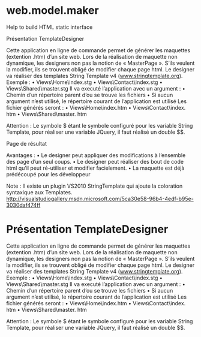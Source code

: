 # web.model.maker
Help to build HTML static interface

Présentation TemplateDesigner

Cette application en ligne de commande permet de générer les maquettes (extention .htm) d’un site web.
Lors de la réalisation de maquette non dynamique, les designers non pas la notion de « MasterPage ». S’ils veulent la modifier, ils se trouvent obligé de modifier chaque page html.
Le designer va réaliser des templates String Template v4 (www.stringtemplate.org). Exemple :
•	Views\Home\index.stg
•	Views\Contact\index.stg
•	Views\Shared\master.stg
Il va executé l’application avec un argument :
•	Chemin d’un répertoire parent d’ou se trouve les fichiers
•	Si aucun argument n’est utilisé, le répertoire courant de l’application est utilisé
Les fichier générés seront :
•	Views\Home\index.htm
•	Views\Contact\index. htm
•	Views\Shared\master. htm

Attention : Le symbole $ étant le symbole configuré pour les variable String Template, pour réaliser une variable JQuery, il faut réalisé un double $$.
 
Page de résultat

Avantages :
•	Le designer peut appliquer des modifications à l’ensemble des page d’un seul coups.
•	Le designer peut réaliser des bout de code html qu’il peut ré-utiliser et modifier facielement.
•	La maquette est déjà prédécoupé pour les développeur

Note : Il existe un plugin VS2010 StringTemplate qui ajoute la coloration syntaxique aux Templates.
http://visualstudiogallery.msdn.microsoft.com/5ca30e58-96b4-4edf-b95e-3030daf474ff


# Présentation TemplateDesigner

Cette application en ligne de commande permet de générer les maquettes (extention .htm) d’un site web.
Lors de la réalisation de maquette non dynamique, les designers non pas la notion de « MasterPage ». S’ils veulent la modifier, ils se trouvent obligé de modifier chaque page html.
Le designer va réaliser des templates String Template v4 (www.stringtemplate.org). Exemple :
•	Views\Home\index.stg
•	Views\Contact\index.stg
•	Views\Shared\master.stg
Il va executé l’application avec un argument :
•	Chemin d’un répertoire parent d’ou se trouve les fichiers
•	Si aucun argument n’est utilisé, le répertoire courant de l’application est utilisé
Les fichier générés seront :
•	Views\Home\index.htm
•	Views\Contact\index. htm
•	Views\Shared\master. htm

Attention : Le symbole $ étant le symbole configuré pour les variable String Template, pour réaliser une variable JQuery, il faut réalisé un double $$.
